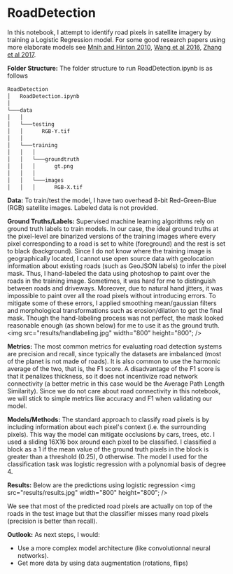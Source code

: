 # RoadDetection

In this notebook, I attempt to identify road pixels in satellite imagery by training a Logistic Regression model. For some good research papers using more elaborate models see [Mnih and Hinton 2010](http://www.cs.toronto.edu/~fritz/absps/road_detection.pdf), [Wang et al 2016](http://www.mdpi.com/2220-9964/5/7/114/htm#B4-ijgi-05-00114), [Zhang et al 2017](https://arxiv.org/pdf/1711.10684.pdf).  

**Folder Structure:** The folder structure to run RoadDetection.ipynb is as follows
```
RoadDetection
│   RoadDetection.ipynb
│
└───data
│   │   
│   └───testing
│   │      RGB-Y.tif
│   │
│   └───training
│   │   │
│   │   └───groundtruth
│   │   │      gt.png
│   │   │   
│   │   └───images
│   │   │      RGB-X.tif

```

**Data:** To train/test the model, I have two overhead 8-bit Red-Green-Blue (RGB) satellite images. Labeled data is not provided.

**Ground Truths/Labels:** Supervised machine learning algorithms rely on ground truth labels to train models. In our case, the ideal ground truths at the pixel-level are binarized versions of the training images where every pixel corresponding to a road is set to white (foreground) and the rest is set to black (background). Since I do not know where the training image is geographically located, I cannot use open source data with geolocation information about existing roads (such as GeoJSON labels) to infer the pixel mask. Thus, I hand-labeled the data using photoshop to paint over the roads in the training image. Sometimes, it was hard for me to distinguish between roads and driveways. Moreover, due to natural hand jitters, it was impossible to paint over all the road pixels without introducing errors. To mitigate some of these errors, I applied smoothing mean/gaussian filters and morphological transformations such as erosion/dilation to get the final mask. Though the hand-labeling process was not perfect, the mask looked reasonable enough (as shown below) for me to use it as the ground truth.
<img src="results/handlabeling.jpg" width="800" height="800"; />

**Metrics:** The most common metrics for evaluating road detection systems are precision and
recall, since typically the datasets are imbalanced (most of the planet is not made of roads). It is also common to use the harmonic average of the two, that is, the F1 score. A disadvantage of the F1 score is that it penalizes thickness, so it does not incentivize road network connectivity (a better metric in this case would be the Average Path Length Similarity). Since we do not care about road connectivity in this notebook, we will stick to simple metrics like accuracy and F1 when validating our model.   

**Models/Methods:** The standard approach to classify road pixels is by including information about each pixel's context (i.e. the surrounding pixels). This way the model can mitigate occlusions by cars, trees, etc. I used a sliding 16X16 box around each pixel to be classified. I classified a block as a 1 if the mean value of the ground truth pixels in the block is greater than a threshold (0.25), 0 otherwise. The model I used for the classification task was logistic regression with a polynomial basis of degree 4.

**Results:** Below are the predictions using logistic regression
<img src="results/results.jpg" width="800" height="800"; />

We see that most of the predicted road pixels are actually on top of the roads in the test image but that the classifier misses many road pixels (precision is better than recall).  

**Outlook:** As next steps, I would: 
* Use a more complex model architecture (like convolutionnal neural networks).
* Get more data by using data augmentation (rotations, flips)

